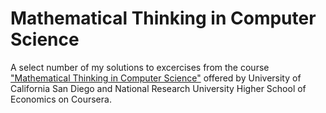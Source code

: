 # Mathematical Thinking in Computer Science

A select number of my solutions to excercises from the course ["Mathematical Thinking in Computer Science"](https://www.coursera.org/learn/what-is-a-proof)
offered by University of California San Diego and National Research University Higher School of Economics
on Coursera.
